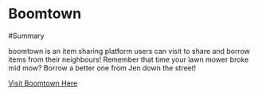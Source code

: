 # Boomtown

#Summary 

boomtown is an item sharing platform users can visit to share and borrow items from their neighbours! Remember that time your lawn mower broke mid mow? Borrow a better one from Jen down the street!

[Visit Boomtown Here](http://maxccpage-boomtown.herokuapp.com)

